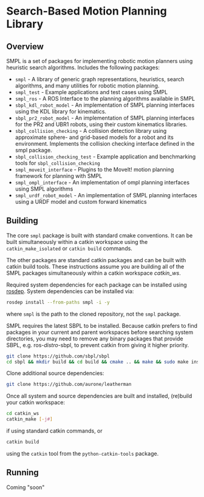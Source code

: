 # Search-Based Motion Planning Library

## Overview

SMPL is a set of packages for implementing robotic motion planners using
heuristic search algorithms. Includes the following packages:

* `smpl` - A library of generic graph representations, heuristics, search algorithms, and many utilities for robotic motion planning.
* `smpl_test` - Example applications and test cases using SMPL
* `smpl_ros` - A ROS Interface to the planning algorithms available in SMPL
* `sbpl_kdl_robot_model` - An implementation of SMPL planning interfaces using the KDL library for kinematics.
* `sbpl_pr2_robot_model` - An implementation of SMPL planning interfaces for the PR2 and UBR1 robots, using their custom kinematics libraries.
* `sbpl_collision_checking` - A collision detection library using approximate sphere- and grid-based models for a robot and its environment. Implements the collision checking interface defined in the smpl package.
* `sbpl_collision_checking_test` - Example application and benchmarking tools for `sbpl_collision_checking`
* `smpl_moveit_interface` - Plugins to the MoveIt! motion planning framework for planning with SMPL
* `smpl_ompl_interface` - An implementation of ompl planning interfaces using SMPL algorithms
* `smpl_urdf_robot_model` - An implementation of SMPL planning interfaces using a URDF model and custom forward kinematics

## Building

The core `smpl` package is built with standard cmake conventions. It can be
built simultaneously within a catkin workspace using the `catkin_make_isolated`
or `catkin build` commands.

The other packages are standard catkin packages and can be built with catkin
build tools. These instructions assume you are building all of the SMPL
packages simultaneously within a catkin workspace *catkin_ws*.

Required system dependencies for each package can be installed using
[rosdep](wiki.ros.org/rosdep). System dependencies can be installed via:

```sh
rosdep install --from-paths smpl -i -y
```

where `smpl` is the path to the cloned repository, not the `smpl` package.

SMPL requires the latest SBPL to be installed. Because catkin prefers to find
packages in your current and parent workspaces before searching system
directories, you may need to remove any binary packages that provide SBPL, e.g.
ros-_distro_-sbpl, to prevent catkin from giving it higher priority.

```sh
git clone https://github.com/sbpl/sbpl
cd sbpl && mkdir build && cd build && cmake .. && make && sudo make install
```

Clone additional source dependencies:

```sh
git clone https://github.com/aurone/leatherman
```

Once all system and source dependencies are built and installed, (re)build your
catkin workspace:

```sh
cd catkin_ws
catkin_make [-j#]
```

if using standard catkin commands, or

```sh
catkin build
```

using the `catkin` tool from the `python-catkin-tools` package.

## Running

Coming "soon"
